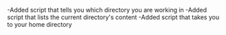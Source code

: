 -Added script that tells you which directory you are working in
-Added script that lists the current directory's content
-Added script that takes you to your home directory

